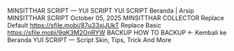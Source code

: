 MINSITTHAR SCRIPT — YUI SCRIPT
YUI SCRIPT
Beranda
|
Arsip
MINSITTHAR SCRIPT
October 05, 2025
MINSITTHAR COLLECTOR
Replace Default
https://sfile.mobi/87u33xjJUkT
Replace Basic
https://sfile.mobi/9qK3M2OnRYW
BACKUP
HOW TO BACKUP
← Kembali ke Beranda
YUI SCRIPT — Script Skin, Tips, Trick And More
